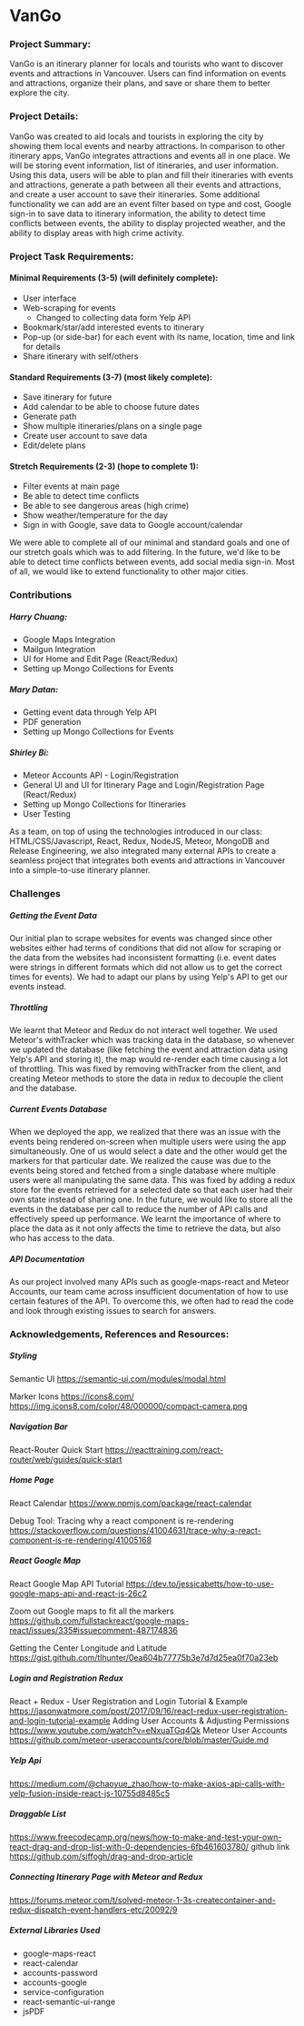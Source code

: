 # VanGo
### Project Summary:
VanGo is an itinerary planner for locals and tourists who want to discover events and attractions in Vancouver. Users can find information on events and attractions, organize their plans, and save or share them to better explore the city.

### Project Details:
VanGo was created to aid locals and tourists in exploring the city by showing them local events and nearby attractions. In comparison to other itinerary apps, VanGo integrates attractions and events all in one place. We will be storing event information, list of itineraries, and user information. Using this data, users will be able to plan and fill their itineraries with events and attractions, generate a path between all their events and attractions, and create a user account to save their itineraries. Some additional functionality we can add are an event filter based on type and cost, Google sign-in to save data to itinerary information, the ability to detect time conflicts between events, the ability to display projected weather, and the ability to display areas with high crime activity.

### Project Task Requirements:
#### Minimal Requirements (3-5) (will definitely complete):
- User interface
- Web-scraping for events
    - Changed to collecting data form Yelp API
- Bookmark/star/add interested events to itinerary
- Pop-up (or side-bar) for each event with its name, location, time and link for details
- Share itinerary with self/others

#### Standard Requirements (3-7) (most likely complete):
- Save itinerary for future
- Add calendar to be able to choose future dates
- Generate path
- Show multiple itineraries/plans on a single page
- Create user account to save data
- Edit/delete plans

#### Stretch Requirements (2-3) (hope to complete 1):
- Filter events at main page
- Be able to detect time conflicts
- Be able to see dangerous areas (high crime)
- Show weather/temperature for the day
- Sign in with Google, save data to Google account/calendar

We were able to complete all of our minimal and standard goals and one of our stretch goals which was to add filtering. In the future, we'd like to be able to detect time conflicts between events, add social media sign-in. Most of all, we would like to extend functionality to other major cities.


### Contributions
##### Harry Chuang: 
- Google Maps Integration
- Mailgun Integration
- UI for Home and Edit Page (React/Redux)
- Setting up Mongo Collections for Events
##### Mary Datan: 
- Getting event data through Yelp API
- PDF generation
- Setting up Mongo Collections for Events
##### Shirley Bi:
- Meteor Accounts API - Login/Registration
- General UI and UI for Itinerary Page and Login/Registration Page (React/Redux)
- Setting up Mongo Collections for Itineraries
- User Testing

As a team, on top of using the technologies introduced in our class: HTML/CSS/Javascript, React, Redux, NodeJS, Meteor, MongoDB and Release Engineering, we also integrated many external APIs to create a seamless project that integrates both events and attractions in Vancouver into a simple-to-use itinerary planner.  

### Challenges
##### Getting the Event Data
Our initial plan to scrape websites for events was changed since other websites either had terms of conditions that did not allow for scraping or the data from the websites had inconsistent formatting (i.e. event dates were strings in different formats which did not allow us to get the correct times for events). We had to adapt our plans by using Yelp's API to get our events instead.
##### Throttling
We learnt that Meteor and Redux do not interact well together. We used Meteor's withTracker which was tracking data in the database, so whenever we updated the database (like fetching the event and attraction data using Yelp's API and storing it), the map would re-render each time causing a lot of throttling. This was fixed by removing withTracker from the client, and creating Meteor methods to store the data in redux to decouple the client and the database.
##### Current Events Database
When we deployed the app, we realized that there was an issue with the events being rendered on-screen when multiple users were using the app simultaneously. One of us would select a date and the other would get the markers for that particular date. We realized the cause was due to the events being stored and fetched from a single database where multiple users were all manipulating the same data. This was fixed by adding a redux store for the events retrieved for a selected date so that each user had their own state instead of sharing one. In the future, we would like to store all the events in the database per call to reduce the number of API calls and effectively speed up performance. We learnt the importance of where to place the data as it not only affects the time to retrieve the data, but also who has access to the data.
##### API Documentation
As our project involved many APIs such as google-maps-react and Meteor Accounts, our team came across insufficient documentation of how to use certain features of the API. To overcome this, we often had to read the code and look through existing issues to search for answers.


### Acknowledgements, References and Resources:
##### Styling
Semantic UI
https://semantic-ui.com/modules/modal.html

Marker Icons
https://icons8.com/
https://img.icons8.com/color/48/000000/compact-camera.png

##### Navigation Bar
React-Router Quick Start
https://reacttraining.com/react-router/web/guides/quick-start

##### Home Page
React Calendar
https://www.npmjs.com/package/react-calendar

Debug Tool: Tracing why a react component is re-rendering
https://stackoverflow.com/questions/41004631/trace-why-a-react-component-is-re-rendering/41005168

##### React Google Map
React Google Map API Tutorial
https://dev.to/jessicabetts/how-to-use-google-maps-api-and-react-js-26c2

Zoom out Google maps to fit all the markers
https://github.com/fullstackreact/google-maps-react/issues/335#issuecomment-487174836 

Getting the Center Longitude and Latitude
https://gist.github.com/tlhunter/0ea604b77775b3e7d7d25ea0f70a23eb

##### Login and Registration Redux
React + Redux - User Registration and Login Tutorial & Example
https://jasonwatmore.com/post/2017/09/16/react-redux-user-registration-and-login-tutorial-example
Adding User Accounts & Adjusting Permissions
https://www.youtube.com/watch?v=eNxuaTGq4Qk
Meteor User Accounts
https://github.com/meteor-useraccounts/core/blob/master/Guide.md


##### Yelp Api
https://medium.com/@chaoyue_zhao/how-to-make-axios-api-calls-with-yelp-fusion-inside-react-js-10755d8485c5

##### Draggable List
https://www.freecodecamp.org/news/how-to-make-and-test-your-own-react-drag-and-drop-list-with-0-dependencies-6fb461603780/
github link https://github.com/siffogh/drag-and-drop-article

##### Connecting Itinerary Page with Meteor and Redux
https://forums.meteor.com/t/solved-meteor-1-3s-createcontainer-and-redux-dispatch-event-handlers-etc/20092/9

##### External Libraries Used
- google-maps-react
- react-calendar
- accounts-password
- accounts-google
- service-configuration
- react-semantic-ui-range
- jsPDF

